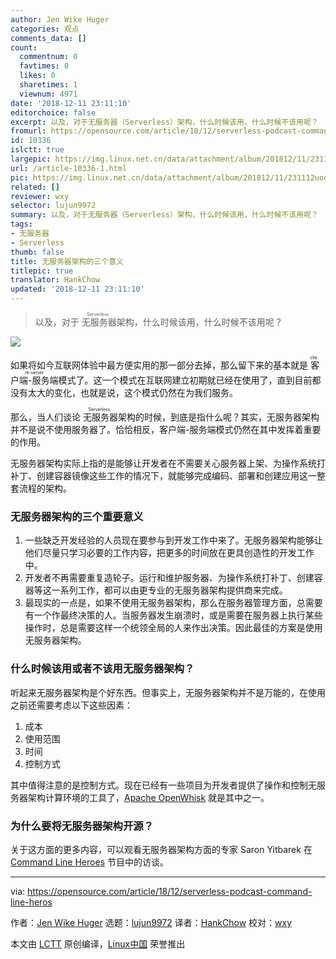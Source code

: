 ```yaml
---
author: Jen Wike Huger
categories: 观点
comments_data: []
count:
  commentnum: 0
  favtimes: 0
  likes: 0
  sharetimes: 1
  viewnum: 4971
date: '2018-12-11 23:11:10'
editorchoice: false
excerpt: 以及，对于无服务器（Serverless）架构，什么时候该用，什么时候不该用呢？
fromurl: https://opensource.com/article/18/12/serverless-podcast-command-line-heros
id: 10336
islctt: true
largepic: https://img.linux.net.cn/data/attachment/album/201812/11/231112uodduz2774778cox.png
url: /article-10336-1.html
pic: https://img.linux.net.cn/data/attachment/album/201812/11/231112uodduz2774778cox.png.thumb.jpg
related: []
reviewer: wxy
selector: lujun9972
summary: 以及，对于无服务器（Serverless）架构，什么时候该用，什么时候不该用呢？
tags:
- 无服务器
- Serverless
thumb: false
title: 无服务器架构的三个意义
titlepic: true
translator: HankChow
updated: '2018-12-11 23:11:10'
---
```



> 
> 以及，对于<ruby> 无服务器 <rt>  Serverless </rt></ruby>架构，什么时候该用，什么时候不该用呢？
> 
> 
> 


![](/data/attachment/album/201812/11/231112uodduz2774778cox.png)


如果将如今互联网体验中最方便实用的那一部分去掉，那么留下来的基本就是<ruby> 客户端-服务端 <rt>  client-server </rt></ruby>模式了。这一个模式在互联网建立初期就已经在使用了，直到目前都没有太大的变化，也就是说，这个模式仍然在为我们服务。


那么，当人们谈论<ruby> 无服务器 <rt>  Serverless </rt></ruby>架构的时候，到底是指什么呢？其实，无服务器架构并不是说不使用服务器了。恰恰相反，客户端-服务端模式仍然在其中发挥着重要的作用。


无服务器架构实际上指的是能够让开发者在不需要关心服务器上架、为操作系统打补丁、创建容器镜像这些工作的情况下，就能够完成编码、部署和创建应用这一整套流程的架构。


### 无服务器架构的三个重要意义


1. 一些缺乏开发经验的人员现在要参与到开发工作中来了。无服务器架构能够让他们尽量只学习必要的工作内容，把更多的时间放在更具创造性的开发工作中。
2. 开发者不再需要重复造轮子。运行和维护服务器、为操作系统打补丁、创建容器等这一系列工作，都可以由更专业的无服务器架构提供商来完成。
3. 最现实的一点是，如果不使用无服务器架构，那么在服务器管理方面，总需要有一个作最终决策的人。当服务器发生崩溃时，或是需要在服务器上执行某些操作时，总是需要这样一个统领全局的人来作出决策。因此最佳的方案是使用无服务器架构。


### 什么时候该用或者不该用无服务器架构？


听起来无服务器架构是个好东西。但事实上，无服务器架构并不是万能的，在使用之前还需要考虑以下这些因素：


1. 成本
2. 使用范围
3. 时间
4. 控制方式


其中值得注意的是控制方式。现在已经有一些项目为开发者提供了操作和控制无服务器架构计算环境的工具了，[Apache OpenWhisk](https://opensource.com/article/18/11/developing-functions-service-apache-openwhisk) 就是其中之一。


### 为什么要将无服务器架构开源？


关于这方面的更多内容，可以观看无服务器架构方面的专家 Saron Yitbarek 在 [Command Line Heroes](https://www.redhat.com/en/command-line-heroes) 节目中的访谈。




---


via: <https://opensource.com/article/18/12/serverless-podcast-command-line-heros>


作者：[Jen Wike Huger](https://opensource.com/users/remyd) 选题：[lujun9972](https://github.com/lujun9972) 译者：[HankChow](https://github.com/HankChow) 校对：[wxy](https://github.com/wxy)


本文由 [LCTT](https://github.com/LCTT/TranslateProject) 原创编译，[Linux中国](https://linux.cn/) 荣誉推出